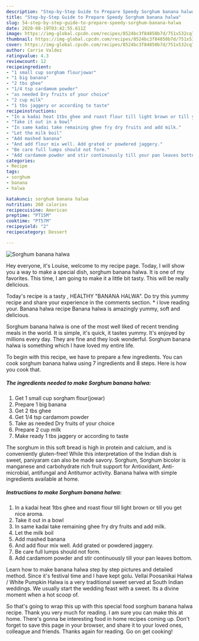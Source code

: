 ```yaml
---
description: "Step-by-Step Guide to Prepare Speedy Sorghum banana halwa"
title: "Step-by-Step Guide to Prepare Speedy Sorghum banana halwa"
slug: 54-step-by-step-guide-to-prepare-speedy-sorghum-banana-halwa
date: 2020-08-19T03:42:55.611Z
image: https://img-global.cpcdn.com/recipes/8524bc3f84850b7d/751x532cq70/sorghum-banana-halwa-recipe-main-photo.jpg
thumbnail: https://img-global.cpcdn.com/recipes/8524bc3f84850b7d/751x532cq70/sorghum-banana-halwa-recipe-main-photo.jpg
cover: https://img-global.cpcdn.com/recipes/8524bc3f84850b7d/751x532cq70/sorghum-banana-halwa-recipe-main-photo.jpg
author: Carrie Valdez
ratingvalue: 4.3
reviewcount: 12
recipeingredient:
- "1 small cup sorgham flourjowar"
- "1 big banana"
- "2 tbs ghee"
- "1/4 tsp cardamom powder"
- "as needed Dry fruits of your choice"
- "2 cup milk"
- "1 tbs jaggery or according to taste"
recipeinstructions:
- "In a kadai heat 1tbs ghee and roast flour till light brown or till you get nice aroma."
- "Take it out in a bowl"
- "In same kadai take remaining ghee fry dry fruits and add milk."
- "Let the milk boil"
- "Add mashed banana"
- "And add flour mix well. Add grated or powdered jaggery."
- "Be care full lumps should not form."
- "Add cardamom powder and stir continuously till your pan leaves bottom."
categories:
- Recipe
tags:
- sorghum
- banana
- halwa

katakunci: sorghum banana halwa 
nutrition: 260 calories
recipecuisine: American
preptime: "PT15M"
cooktime: "PT57M"
recipeyield: "2"
recipecategory: Dessert

---
```



![Sorghum banana halwa](https://img-global.cpcdn.com/recipes/8524bc3f84850b7d/751x532cq70/sorghum-banana-halwa-recipe-main-photo.jpg)

Hey everyone, it's Louise, welcome to my recipe page. Today, I will show you a way to make a special dish, sorghum banana halwa. It is one of my favorites. This time, I am going to make it a little bit tasty. This will be really delicious.

Today&#39;s recipe is a tasty , HEALTHY &#34;BANANA HALWA&#34;. Do try this yummy recipe and share your experience in the comments section. * i love reading your. Banana halwa recipe Banana halwa is amazingly yummy, soft and delicious.

Sorghum banana halwa is one of the most well liked of recent trending meals in the world. It is simple, it's quick, it tastes yummy. It's enjoyed by millions every day. They are fine and they look wonderful. Sorghum banana halwa is something which I have loved my entire life.


To begin with this recipe, we have to prepare a few ingredients. You can cook sorghum banana halwa using 7 ingredients and 8 steps. Here is how you cook that.

##### The ingredients needed to make Sorghum banana halwa:

1. Get 1 small cup sorgham flour(jowar)
1. Prepare 1 big banana
1. Get 2 tbs ghee
1. Get 1/4 tsp cardamom powder
1. Take as needed Dry fruits of your choice
1. Prepare 2 cup milk
1. Make ready 1 tbs jaggery or according to taste


The sorghum in this soft bread is high in protein and calcium, and is conveniently gluten-free! While this interpretation of the Indian dish is sweet, paniyaram can also be made savory. Sorghum, Sorghum bicolor is manganese and carbohydrate rich fruit support for Antioxidant, Anti-microbial, antifungal and Antitumor activity. Banana halwa with simple ingredients available at home. 

##### Instructions to make Sorghum banana halwa:

1. In a kadai heat 1tbs ghee and roast flour till light brown or till you get nice aroma.
1. Take it out in a bowl
1. In same kadai take remaining ghee fry dry fruits and add milk.
1. Let the milk boil
1. Add mashed banana
1. And add flour mix well. Add grated or powdered jaggery.
1. Be care full lumps should not form.
1. Add cardamom powder and stir continuously till your pan leaves bottom.


Learn how to make banana halwa step by step pictures and detailed method. Since it&#39;s festival time and I have kept golu. Vellai Poosanikai Halwa / White Pumpkin Halwa is a very traditional sweet served at South Indian weddings. We usually start the wedding feast with a sweet. Its a divine moment when a hot scoop of. 

So that's going to wrap this up with this special food sorghum banana halwa recipe. Thank you very much for reading. I am sure you can make this at home. There's gonna be interesting food in home recipes coming up. Don't forget to save this page in your browser, and share it to your loved ones, colleague and friends. Thanks again for reading. Go on get cooking!
